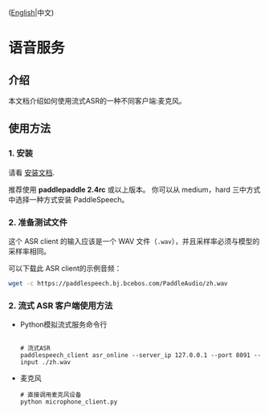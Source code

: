 ([English](./README.md)|中文)

# 语音服务

## 介绍
本文档介绍如何使用流式ASR的一种不同客户端:麦克风。 


## 使用方法
### 1. 安装
请看 [安装文档](https://github.com/PaddlePaddle/PaddleSpeech/blob/develop/docs/source/install.md).

推荐使用 **paddlepaddle 2.4rc** 或以上版本。
你可以从 medium，hard 三中方式中选择一种方式安装 PaddleSpeech。


### 2. 准备测试文件

这个 ASR client 的输入应该是一个 WAV 文件（`.wav`），并且采样率必须与模型的采样率相同。

可以下载此 ASR client的示例音频：
```bash
wget -c https://paddlespeech.bj.bcebos.com/PaddleAudio/zh.wav
```

### 2. 流式 ASR 客户端使用方法

- Python模拟流式服务命令行
   ```

   # 流式ASR
   paddlespeech_client asr_online --server_ip 127.0.0.1 --port 8091 --input ./zh.wav

   ```


- 麦克风
   ```
   # 直接调用麦克风设备
   python microphone_client.py

   ```
